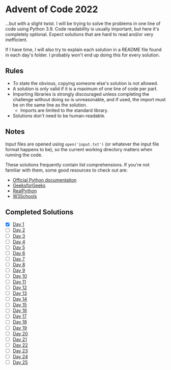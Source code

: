 # Advent of Code 2022

...but with a slight twist. I will be trying to solve the problems in one line of code using Python 3.9. Code readability is usually important, but here it's completely optional. Expect solutions that are hard to read and/or very inefficient.

If I have time, I will also try to explain each solution in a README file found in each day's folder. I probably won't end up doing this for every solution.

## Rules

- To state the obvious, copying someone else's solution is not allowed.
- A solution is only valid if it is a maximum of one line of code per part.
- Importing libraries is strongly discouraged unless completing the challenge without doing so is unreasonable, and if used, the import must be on the same line as the solution.
  - Imports are limited to the standard library.
- Solutions don't need to be human-readable.

## Notes

Input files are opened using `open('input.txt')` (or whatever the input file format happens to be), so the current working directory matters when running the code.

These solutions frequently contain list comprehensions. If you're not familiar with them, some good resources to check out are:
- [Official Python documentation](https://docs.python.org/3/tutorial/datastructures.html#list-comprehensions)
- [GeeksforGeeks](https://www.geeksforgeeks.org/python-list-comprehension/)
- [RealPython](https://realpython.com/list-comprehension-python/)
- [W3Schools](https://www.w3schools.com/python/python_lists_comprehension.asp)

## Completed Solutions

- [x] [Day 1](day-1)
- [ ] [Day 2](day-2)
- [ ] [Day 3](day-3)
- [ ] [Day 4](day-4)
- [ ] [Day 5](day-5)
- [ ] [Day 6](day-6)
- [ ] [Day 7](day-7)
- [ ] [Day 8](day-8)
- [ ] [Day 9](day-9)
- [ ] [Day 10](day-10)
- [ ] [Day 11](day-11)
- [ ] [Day 12](day-12)
- [ ] [Day 13](day-13)
- [ ] [Day 14](day-14)
- [ ] [Day 15](day-15)
- [ ] [Day 16](day-16)
- [ ] [Day 17](day-17)
- [ ] [Day 18](day-18)
- [ ] [Day 19](day-19)
- [ ] [Day 20](day-20)
- [ ] [Day 21](day-21)
- [ ] [Day 22](day-22)
- [ ] [Day 23](day-23)
- [ ] [Day 24](day-24)
- [ ] [Day 25](day-25)